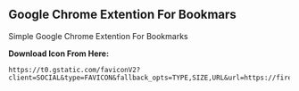 ## Google Chrome Extention For Bookmars
Simple Google Chrome Extention For Bookmarks

**Download Icon From Here:**
```
https://t0.gstatic.com/faviconV2?client=SOCIAL&type=FAVICON&fallback_opts=TYPE,SIZE,URL&url=https://fireship.io/courses/javascript/&size=50
```